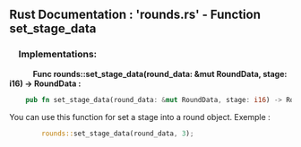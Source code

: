 ## Rust Documentation : 'rounds.rs' - Function set_stage_data

### &emsp;**Implementations:**

&emsp;&emsp;&emsp;**Func rounds::set_stage_data(round_data: &mut RoundData, stage: i16) -> RoundData :**
<br/>

```rust 
    pub fn set_stage_data(round_data: &mut RoundData, stage: i16) -> RoundData {}
```

You can use this function for set a stage into a round object. Exemple :
```rust
        rounds::set_stage_data(round_data, 3);
```
